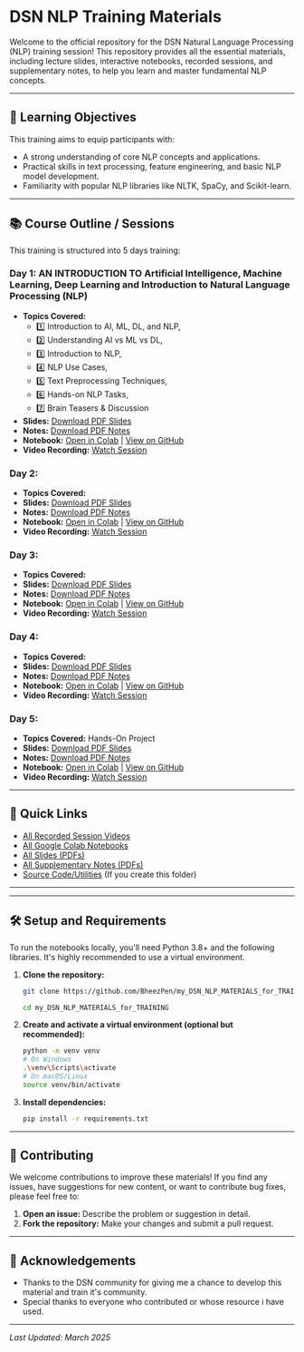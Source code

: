 # DSN NLP Training Materials

Welcome to the official repository for the DSN Natural Language Processing (NLP) training session! This repository provides all the essential materials, including lecture slides, interactive notebooks, recorded sessions, and supplementary notes, to help you learn and master fundamental NLP concepts.

---

## 🎯 Learning Objectives

This training aims to equip participants with:
* A strong understanding of core NLP concepts and applications.
* Practical skills in text processing, feature engineering, and basic NLP model development.
* Familiarity with popular NLP libraries like NLTK, SpaCy, and Scikit-learn.

---

## 📚 Course Outline / Sessions

This training is structured into 5 days training:

### Day 1: AN INTRODUCTION TO Artificial Intelligence, Machine Learning, Deep Learning and Introduction to Natural Language Processing (NLP)
* **Topics Covered:**
  * 1️⃣ Introduction to AI, ML, DL, and NLP,
  * 2️⃣ Understanding AI vs ML vs DL,
  * 3️⃣ Introduction to NLP,
  * 4️⃣ NLP Use Cases,
  * 5️⃣ Text Preprocessing Techniques,
  * 6️⃣ Hands-on NLP Tasks,
  * 7️⃣ Brain Teasers & Discussion
* **Slides:** [Download PDF Slides](slides/NATURAL%20LANGUAGE%20PROCESSING%20slides%20for%20day%201.pdf)
* **Notes:** [Download PDF Notes](notes/day_1_intro_to_nlp_notes.pdf)
* **Notebook:** [Open in Colab](YOUR_COLAB_LINK_DAY1) | [View on GitHub](notebooks/day_1_intro_to_nlp/day_1_intro_to_nlp_notebook.ipynb)
* **Video Recording:** [Watch Session](https://drive.google.com/file/d/1RiMM2Fv5YEPvGqKIEjAjDVtEbpdS1fCs/view?usp=sharing)

### Day 2: 
* **Topics Covered:**
* **Slides:** [Download PDF Slides](slides/NATURAL%20LANGUAGE%20PROCESSING%20slides%20for%20day%202.pdf)
* **Notes:** [Download PDF Notes](notes/day_2_text_preprocessing_notes.pdf)
* **Notebook:** [Open in Colab](YOUR_COLAB_LINK_DAY2) | [View on GitHub](notebooks/day_2_text_preprocessing/day_2_text_preprocessing_notebook.ipynb)
* **Video Recording:** [Watch Session](https://drive.google.com/file/d/1qaAJEvuIs_FXnh5rMpABUK33MldrnO3_/view?usp=sharing)

### Day 3: 
* **Topics Covered:**
* **Slides:** [Download PDF Slides](slides/NATURAL%20LANGUAGE%20PROCESSING%20slides%20for%20day%203.pdf)
* **Notes:** [Download PDF Notes](notes/day_2_text_preprocessing_notes.pdf)
* **Notebook:** [Open in Colab](YOUR_COLAB_LINK_DAY2) | [View on GitHub](notebooks/day_2_text_preprocessing/day_2_text_preprocessing_notebook.ipynb)
* **Video Recording:** [Watch Session](https://drive.google.com/file/d/16Vs0aVZKPgbXwWyWJ0TS0SE-qvPfOaDX/view?usp=sharing)

### Day 4: 
* **Topics Covered:**
* **Slides:** [Download PDF Slides](slides/NATURAL%20LANGUAGE%20PROCESSING%20slides%20for%20day%204.pdf)
* **Notes:** [Download PDF Notes](notes/day_2_text_preprocessing_notes.pdf)
* **Notebook:** [Open in Colab](YOUR_COLAB_LINK_DAY2) | [View on GitHub](notebooks/day_2_text_preprocessing/day_2_text_preprocessing_notebook.ipynb)
* **Video Recording:** [Watch Session](https://drive.google.com/file/d/1p2Cd5dO67KQhiC_zdHFQOMwgQdXRxRAJ/view?usp=sharing)

### Day 5: 
* **Topics Covered:** Hands-On Project
* **Slides:** [Download PDF Slides]()
* **Notes:** [Download PDF Notes]()
* **Notebook:** [Open in Colab]() | [View on GitHub]()
* **Video Recording:** [Watch Session]()

---

## 🔗 Quick Links

* [All Recorded Session Videos](videos/video_links.md)
* [All Google Colab Notebooks](colab_links/colab_session_links.md)
* [All Slides (PDFs)](slides/)
* [All Supplementary Notes (PDFs)](notes/)
* [Source Code/Utilities](src/) (If you create this folder)

---

---

## 🛠️ Setup and Requirements

To run the notebooks locally, you'll need Python 3.8+ and the following libraries. It's highly recommended to use a virtual environment.

1.  **Clone the repository:**
    ```bash
    git clone https://github.com/BheezPen/my_DSN_NLP_MATERIALS_for_TRAINING.git
    
    cd my_DSN_NLP_MATERIALS_for_TRAINING
    ```
2.  **Create and activate a virtual environment (optional but recommended):**
    ```bash
    python -m venv venv
    # On Windows
    .\venv\Scripts\activate
    # On macOS/Linux
    source venv/bin/activate
    ```
3.  **Install dependencies:**
    ```bash
    pip install -r requirements.txt
    ```
<!-- Create a `requirements.txt` file by running `pip freeze > requirements.txt` in your activated virtual environment after installing all necessary libraries for your notebooks. Common NLP libraries include `nltk`, `spacy`, `scikit-learn`, `pandas`, `numpy`, `matplotlib`, `seaborn`, `jupyterlab`.
-->
---

## 🤝 Contributing

We welcome contributions to improve these materials! If you find any issues, have suggestions for new content, or want to contribute bug fixes, please feel free to:

1.  **Open an issue:** Describe the problem or suggestion in detail.
2.  **Fork the repository:** Make your changes and submit a pull request.
<!--
Please refer to our [Contributing Guidelines](contributing.md) for more details (if you create this file).
-->
---
<!--
## 📝 License

This project is licensed under the [MIT License](LICENSE).

---
-->
## 🙏 Acknowledgements

* Thanks to the DSN community for giving me a chance to develop this material and train it's community.
* Special thanks to everyone who contributed or whose resource i have used.

---

*Last Updated: March 2025*
